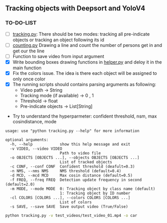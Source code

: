 ## Tracking objects with Deepsort and YoloV4


### TO-DO-LIST
- [ ] [tracking.py](./tracking.py): There should be two modes: tracking all pre-indicate objects or tracking an object following its id
- [ ] [counting.py](./counting.py) Drawing a line and count the number of persons get in and get our the line
- [ ] Function to save video from input argument
- [x] Write bounding boxes drawing functions in [helper.py](./helper.py) and deloy it in the main function
- [x] Fix the colors issue. The idea is there each object will be assigned to only once color
- [x] The running scripts should contains parsing arguments as following:
  - Video path -> String
  - Tracking mode (if available) -> 0 , 1
  - Threshold -> float
  - Pre-indicate objects -> List[String]
  
- Try to understand the hyperparmeter: confident threshold, nsm, max cosindistance, mode


```consolec
usage: use "python tracking.py --help" for more information

optional arguments:
  -h, --help            show this help message and exit
  -v VIDEO, --video VIDEO
                        Path to video file
  -o OBJECTS [OBJECTS ...], --objects OBJECTS [OBJECTS ...]
                        List of tracked objects
  -c CONF, --conf CONF  Confident threshold (deafult=0.3)
  -n NMS, --nms NMS     NMS threshold (default=0.4)
  -d MCD, --mcd MCD     Max cosin distance (default=0.5)
  -f FREQ, --freq FREQ  Detection update frequency in second (default=2.0)
  -m MODE, --mode MODE  0: Tracking object by class name (default)
                        1: Tracking object by ID number
  -cl COLORS [COLORS ...], --colors COLORS [COLORS ...]
                        List of colors
  -s SAVE, --save SAVE  Save output video (True/False)
```

```bash
python tracking.py -v test_videos/test_video_01.mp4 -o car
```